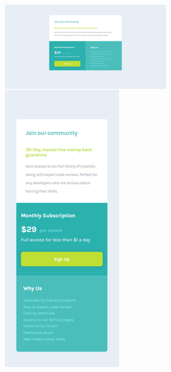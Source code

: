 ![Desktop Preview of Website](/Preview/desktop.png)
![Mobile Preview of Website](/Preview/mobile.png)
